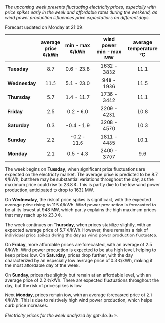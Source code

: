 *The upcoming week presents fluctuating electricity prices, especially with price spikes early in the week and affordable rates during the weekend, as wind power production influences price expectations on different days.*

Forecast updated on Monday at 21:09.

|              | average<br>price<br>¢/kWh | min - max<br>¢/kWh | wind power<br>min - max<br>MW | average<br>temperature<br>°C |
|:-------------|:----------------:|:----------------:|:-------------:|:-------------:|
| **Tuesday**  | 8.7              | 0.6 - 23.8       | 1632 - 3832   | 11.1          |
| **Wednesday** | 11.5             | 5.1 - 23.0       | 948 - 1936    | 11.5          |
| **Thursday**  | 5.7              | 1.4 - 11.7       | 1736 - 3442   | 11.1          |
| **Friday**    | 2.5              | 0.2 - 6.0        | 2209 - 4231   | 10.8          |
| **Saturday**  | 0.3              | -0.4 - 1.9       | 3208 - 4570   | 10.3          |
| **Sunday**    | 2.2              | -0.2 - 11.6      | 1811 - 4485   | 10.1          |
| **Monday**    | 2.1              | 0.5 - 4.3        | 2400 - 3707   | 9.6           |

The week begins on **Tuesday**, when significant price fluctuations are expected on the electricity market. The average price is predicted to be 8.7 ¢/kWh, but there may be substantial variations throughout the day, as the maximum price could rise to 23.8 ¢. This is partly due to the low wind power production, anticipated to drop to 1632 MW.

On **Wednesday**, the risk of price spikes is significant, with the expected average price rising to 11.5 ¢/kWh. Wind power production is forecasted to be at its lowest at 948 MW, which partly explains the high maximum prices that may reach up to 23.0 ¢.

The week continues on **Thursday**, when prices stabilize slightly, with an expected average price of 5.7 ¢/kWh. However, there remains a risk of individual price spikes during the day as wind power production fluctuates.

On **Friday**, more affordable prices are forecasted, with an average of 2.5 ¢/kWh. Wind power production is expected to be at a high level, helping to keep prices low. On **Saturday**, prices drop further, with the day characterized by an especially low average price of 0.3 ¢/kWh, making it the most affordable day of the week.

On **Sunday**, prices rise slightly but remain at an affordable level, with an average price of 2.2 ¢/kWh. There are expected fluctuations throughout the day, but the risk of price spikes is low.

Next **Monday**, prices remain low, with an average forecasted price of 2.1 ¢/kWh. This is due to relatively high wind power production, which helps curb price increases.

*Electricity prices for the week analyzed by gpt-4o.* 🌬️📉
